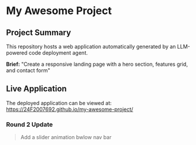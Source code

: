# My Awesome Project

## Project Summary

This repository hosts a web application automatically generated by an LLM-powered code deployment agent.

**Brief:** "Create a responsive landing page with a hero section, features grid, and contact form"

## Live Application

The deployed application can be viewed at:
https://24F2007692.github.io/my-awesome-project/


### Round 2 Update

> Add a slider animation bwlow nav bar